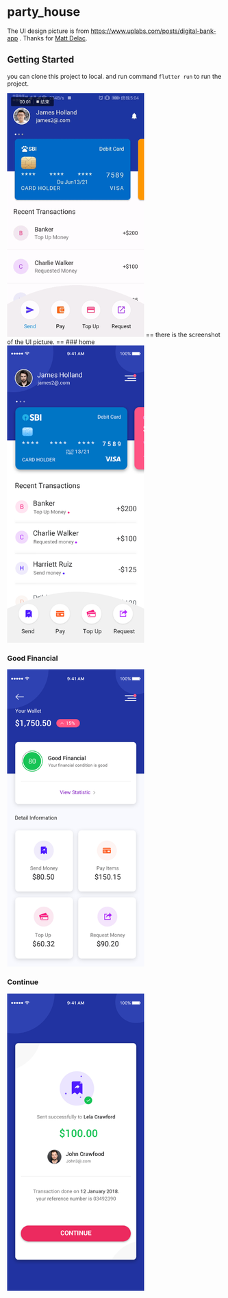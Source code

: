 # party_house
The UI design picture is from https://www.uplabs.com/posts/digital-bank-app . 
Thanks for [Matt Delac](https://www.uplabs.com/matt "Matt Delac").

## Getting Started
you can clone this project to local. and run command ```flutter run``` to run the project. 

<img src="/show.gif" width="320"/>
==
there is the screenshot of the UI picture.
==
### home

<img src="/Home.jpg" width="320"/>

### Good Financial

<img src="/Good-Financial.jpg" width="320"/>

### Continue

<img src="/Continue.jpg" width="320"/>
